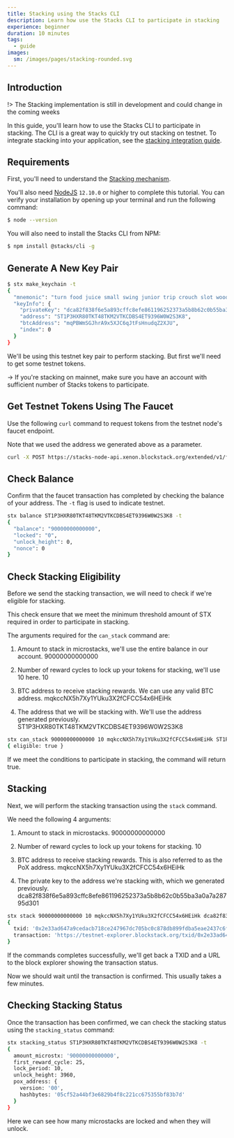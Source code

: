 ```yaml
---
title: Stacking using the Stacks CLI
description: Learn how use the Stacks CLI to participate in stacking
experience: beginner
duration: 10 minutes
tags:
  - guide
images:
  sm: /images/pages/stacking-rounded.svg
---
```


## Introduction

!> The Stacking implementation is still in development and could change in the coming weeks

In this guide, you'll learn how to use the Stacks CLI to participate in stacking. The CLI is a great way to quickly try out stacking on testnet. To integrate stacking into your application, see the [stacking integration guide](/stacks-blockchain/integrate-stacking).

## Requirements

First, you'll need to understand the [Stacking mechanism](/stacks-blockchain/stacking).

You'll also need [NodeJS](https://nodejs.org/en/download/) `12.10.0` or higher to complete this tutorial. You can verify your installation by opening up your terminal and run the following command:

```bash
$ node --version
```

You will also need to install the Stacks CLI from NPM:

```bash
$ npm install @stacks/cli -g
```

## Generate A New Key Pair

```bash
$ stx make_keychain -t
{
  "mnemonic": "turn food juice small swing junior trip crouch slot wood nephew own tourist hazard tomato follow trust just project traffic spirit oil diary blue",
  "keyInfo": {
    "privateKey": "dca82f838f6e5a893cffc8efe861196252373a5b8b62c0b55ba3a0a7a28795d301",
    "address": "ST1P3HXR80TKT48TKM2VTKCDBS4ET9396W0W2S3K8",
    "btcAddress": "mqPBWmSGJhrA9x5XJC6qJtFsHnudqZ2XJU",
    "index": 0
  }
}
```

We'll be using this testnet key pair to perform stacking. But first we'll need to get some testnet tokens.

-> If you're stacking on mainnet, make sure you have an account with sufficient number of Stacks tokens to participate.

## Get Testnet Tokens Using The Faucet

Use the following `curl` command to request tokens from the testnet node's faucet endpoint.

Note that we used the address we generated above as a parameter.

```bash
curl -X POST https://stacks-node-api.xenon.blockstack.org/extended/v1/faucets/stx?address=ST1P3HXR80TKT48TKM2VTKCDBS4ET9396W0W2S3K8
```

## Check Balance

Confirm that the faucet transaction has completed by checking the balance of your address. The `-t` flag is used to indicate testnet.

```bash
stx balance ST1P3HXR80TKT48TKM2VTKCDBS4ET9396W0W2S3K8 -t
{
  "balance": "90000000000000",
  "locked": "0",
  "unlock_height": 0,
  "nonce": 0
}
```

## Check Stacking Eligibility

Before we send the stacking transaction, we will need to check if we're eligible for stacking.

This check ensure that we meet the minimum threshold amount of STX required in order to participate in stacking.

The arguments required for the `can_stack` command are:

1. Amount to stack in microstacks, we'll use the entire balance in our account.
   90000000000000

2. Number of reward cycles to lock up your tokens for stacking, we'll use 10 here.
   10

3. BTC address to receive stacking rewards. We can use any valid BTC address.
   mqkccNX5h7Xy1YUku3X2fCFCC54x6HEiHk

4. The address that we will be stacking with. We'll use the address generated previously.
   ST1P3HXR80TKT48TKM2VTKCDBS4ET9396W0W2S3K8

```bash
stx can_stack 90000000000000 10 mqkccNX5h7Xy1YUku3X2fCFCC54x6HEiHk ST1P3HXR80TKT48TKM2VTKCDBS4ET9396W0W2S3K8 -t
{ eligible: true }
```

If we meet the conditions to participate in stacking, the command will return true.

## Stacking

Next, we will perform the stacking transaction using the `stack` command.

We need the following 4 arguments:

1. Amount to stack in microstacks.
   90000000000000

2. Number of reward cycles to lock up your tokens for stacking.
   10

3. BTC address to receive stacking rewards. This is also referred to as the PoX address.
   mqkccNX5h7Xy1YUku3X2fCFCC54x6HEiHk

4. The private key to the address we're stacking with, which we generated previously.
   dca82f838f6e5a893cffc8efe861196252373a5b8b62c0b55ba3a0a7a28795d301

```bash
stx stack 90000000000000 10 mqkccNX5h7Xy1YUku3X2fCFCC54x6HEiHk dca82f838f6e5a893cffc8efe861196252373a5b8b62c0b55ba3a0a7a28795d301
{
  txid: '0x2e33ad647a9cedacb718ce247967dc705bc0c878db899fdba5eae2437c6fa1e1',
  transaction: 'https://testnet-explorer.blockstack.org/txid/0x2e33ad647a9cedacb718ce247967dc705bc0c878db899fdba5eae2437c6fa1e1'
}
```

If the commands completes successfully, we'll get back a TXID and a URL to the block explorer showing the transaction status.

Now we should wait until the transaction is confirmed. This usually takes a few minutes.

## Checking Stacking Status

Once the transaction has been confirmed, we can check the stacking status using the `stacking_status` command:

```bash
stx stacking_status ST1P3HXR80TKT48TKM2VTKCDBS4ET9396W0W2S3K8 -t
{
  amount_microstx: '90000000000000',
  first_reward_cycle: 25,
  lock_period: 10,
  unlock_height: 3960,
  pox_address: {
    version: '00',
    hashbytes: '05cf52a44bf3e6829b4f8c221cc675355bf83b7d'
  }
}
```

Here we can see how many microstacks are locked and when they will unlock.
